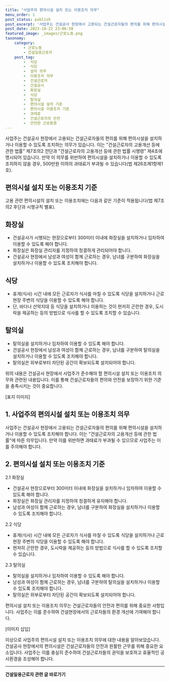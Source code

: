 ```yaml
---
title: "사업주의 편의시설 설치 또는 이용조치 의무"
menu_order: 1
post_status: publish
post_excerpt: '사업주는 건설공사 현장에서 고용되는 건설근로자들의 편의를 위해 편의시설을 설치하거나 이용할 수 있도록 조치하는 의무가 있습니다. 이는  건설근로자의 고용개선 등에 관한 법률  제7조의2 전단과  건설근로자의 고용개선 등에 관한 법률 시행령  제4조에 명시되어 있습니다. 만약 이 의무를 위반하여 편의시설을 설치하거나 이용할 수 있도록 조치하지 않을 경우, 500만원 이하의 과태료가 부과될 수 있습니다 법 제26조제1항제1호 .'
post_date: 2023-10-22 23:06:58
featured_image: _images/근로노동.png
taxonomy:
    category:
        - 근로노동
        - 건설일용근로자
    post_tag:
        -  식당
        -  식당
        -  설치 의무
        -  이용조치 의무
        -  건설근로자
        -  건설공사
        -  화장실
        -  식당
        -  탈의실
        -  편의시설 설치 기준
        -  편의시설 이용조치 기준
        -  과태료
        -  건설근로자의 안전
        -  안전한 근로환경
---
```



사업주는 건설공사 현장에서 고용되는 건설근로자들의 편의를 위해 편의시설을 설치하거나 이용할 수 있도록 조치하는 의무가 있습니다. 이는 "건설근로자의 고용개선 등에 관한 법률" 제7조의2 전단과 "건설근로자의 고용개선 등에 관한 법률 시행령" 제4조에 명시되어 있습니다. 만약 이 의무를 위반하여 편의시설을 설치하거나 이용할 수 있도록 조치하지 않을 경우, 500만원 이하의 과태료가 부과될 수 있습니다(법 제26조제1항제1호).

## 편의시설 설치 또는 이용조치 기준

고용 관련 편의시설의 설치 또는 이용조치에는 다음과 같은 기준이 적용됩니다(법 제7조의2 후단과 시행규칙 별표).

## 화장실
- 건설공사가 시행되는 현장으로부터 300미터 이내에 화장실을 설치하거나 임차하여 이용할 수 있도록 해야 합니다.
- 화장실은 화장실 관리자를 지정하여 청결하게 관리되어야 합니다.
- 건설공사 현장에서 남성과 여성이 함께 근로하는 경우, 남녀를 구분하여 화장실을 설치하거나 이용할 수 있도록 조치해야 합니다.

## 식당
- 휴게(식사) 시간 내에 모든 근로자가 식사를 마칠 수 있도록 식당을 설치하거나 근로현장 주변의 식당을 이용할 수 있도록 해야 합니다.
- 단, 바다나 산악지대 등 식당을 설치하거나 이용하는 것이 현저히 곤란한 경우, 도시락을 제공하는 등의 방법으로 식사를 할 수 있도록 조치할 수 있습니다.

## 탈의실
- 탈의실을 설치하거나 임차하여 이용할 수 있도록 해야 합니다.
- 건설공사 현장에서 남성과 여성이 함께 근로하는 경우, 남녀를 구분하여 탈의실을 설치하거나 이용할 수 있도록 조치해야 합니다.
- 탈의실은 외부로부터 차단된 공간이 확보되도록 설치되어야 합니다.

위의 내용은 건설공사 현장에서 사업주가 준수해야 할 편의시설 설치 또는 이용조치 의무와 관련된 내용입니다. 이를 통해 건설근로자들의 편의와 안전을 보장하기 위한 기준을 충족시키는 것이 중요합니다.

[표지 이미지]

## 1. 사업주의 편의시설 설치 또는 이용조치 의무
사업주는 건설공사 현장에서 고용되는 건설근로자들의 편의를 위해 편의시설을 설치하거나 이용할 수 있도록 조치해야 합니다. 이는 "건설근로자의 고용개선 등에 관한 법률"에 따른 의무입니다. 만약 이를 위반하면 과태료가 부과될 수 있으므로 사업주는 이를 주의해야 합니다.

## 2. 편의시설 설치 또는 이용조치 기준
2.1 화장실
- 건설공사 현장으로부터 300미터 이내에 화장실을 설치하거나 임차하여 이용할 수 있도록 해야 합니다.
- 화장실은 화장실 관리자를 지정하여 청결하게 유지해야 합니다.
- 남성과 여성이 함께 근로하는 경우, 남녀를 구분하여 화장실을 설치하거나 이용할 수 있도록 조치해야 합니다.

2.2 식당
- 휴게(식사) 시간 내에 모든 근로자가 식사를 마칠 수 있도록 식당을 설치하거나 근로현장 주변의 식당을 이용할 수 있도록 해야 합니다.
- 현저히 곤란한 경우, 도시락을 제공하는 등의 방법으로 식사를 할 수 있도록 조치할 수 있습니다.

2.3 탈의실
- 탈의실을 설치하거나 임차하여 이용할 수 있도록 해야 합니다.
- 남성과 여성이 함께 근로하는 경우, 남녀를 구분하여 탈의실을 설치하거나 이용할 수 있도록 조치해야 합니다.
- 탈의실은 외부로부터 차단된 공간이 확보되도록 설치되어야 합니다.

편의시설 설치 또는 이용조치 의무는 건설근로자들의 안전과 편의를 위해 중요한 사항입니다. 사업주는 이를 준수하여 건설현장에서의 근로자들의 환경 개선에 기여해야 합니다.

[이미지 삽입]

이상으로 사업주의 편의시설 설치 또는 이용조치 의무에 대한 내용을 알아보았습니다. 건설공사 현장에서의 편의시설은 건설근로자들의 안전과 원활한 근무를 위해 중요한 요소입니다. 사업주는 이를 충실히 준수하여 건설근로자들의 권익을 보호하고 효율적인 공사환경을 조성해야 합니다.
<!-- wp:separator -->
<hr class="wp-block-separator has-alpha-channel-opacity"/>
<!-- /wp:separator -->

<!-- wp:group {"backgroundColor":"base","layout":{"type":"constrained"}} -->
<div class="wp-block-group has-base-background-color has-background"><!-- wp:paragraph {"align":"center","fontSize":"medium"} -->
<p class="has-text-align-center has-large-font-size"><strong>건설일용근로자 관련 글 바로가기</strong></p>
<!-- /wp:paragraph -->


<!-- wp:latest-posts
{"categories":[{"id":9606,"count":19,"description":"","link":"https://uknowlaw.com/category/%ea%b1%b4%ec%84%a4%ec%9d%bc%ec%9a%a9%ea%b7%bc%eb%a1%9c%ec%9e%90/","name":"건설일용근로자","slug":"건설일용근로자","taxonomy":"category","parent":0,"meta":[],"_links":{"self":[{"href":"https://uknowlaw.com/wp-json/wp/v2/categories/9606"}],"collection":[{"href":"https://uknowlaw.com/wp-json/wp/v2/categories"}],"about":[{"href":"https://uknowlaw.com/wp-json/wp/v2/taxonomies/category"}],"wp:post_type":[{"href":"https://uknowlaw.com/wp-json/wp/v2/posts?categories=9606"}],"curies":[{"name":"wp","href":"https://api.w.org/{rel}","templated":true}]}}],"postsToShow":100,"excerptLength":28,"postLayout":"grid","columns":2,"featuredImageAlign":"left","featuredImageSizeSlug":"large","fontSize":"small"} /--></div>
<!-- /wp:group -->